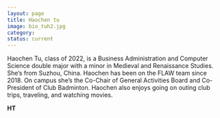 ```yaml
---
layout: page
title: Haochen tu
image: bio_tuh2.jpg
category:
status: current
---
```


Haochen Tu, class of 2022, is a Business Administration and Computer Science double major with a minor in Medieval and Renaissance Studies. She’s from Suzhou, China. Haochen has been on the FLAW team since 2018. On campus she’s the Co-Chair of General Activities Board and Co-President of Club Badminton. Haochen also enjoys going on outing club trips, traveling, and watching movies.

__HT__
